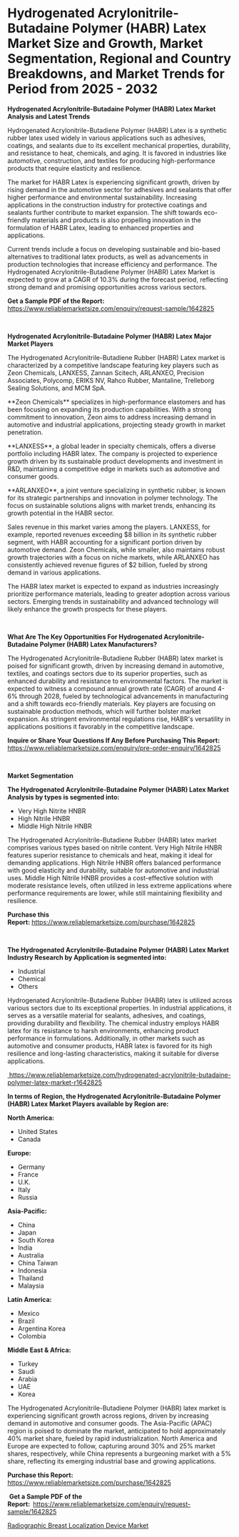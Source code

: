 <p><h1>Hydrogenated Acrylonitrile-Butadaine Polymer (HABR) Latex Market Size and Growth, Market Segmentation, Regional and Country Breakdowns, and Market Trends for Period from 2025 -  2032</h1></p><p><strong>Hydrogenated Acrylonitrile-Butadaine Polymer (HABR) Latex Market Analysis and Latest Trends</strong></p>
<p><p>Hydrogenated Acrylonitrile-Butadiene Polymer (HABR) Latex is a synthetic rubber latex used widely in various applications such as adhesives, coatings, and sealants due to its excellent mechanical properties, durability, and resistance to heat, chemicals, and aging. It is favored in industries like automotive, construction, and textiles for producing high-performance products that require elasticity and resilience.</p><p>The market for HABR Latex is experiencing significant growth, driven by rising demand in the automotive sector for adhesives and sealants that offer higher performance and environmental sustainability. Increasing applications in the construction industry for protective coatings and sealants further contribute to market expansion. The shift towards eco-friendly materials and products is also propelling innovation in the formulation of HABR Latex, leading to enhanced properties and applications.</p><p>Current trends include a focus on developing sustainable and bio-based alternatives to traditional latex products, as well as advancements in production technologies that increase efficiency and performance. The Hydrogenated Acrylonitrile-Butadiene Polymer (HABR) Latex Market is expected to grow at a CAGR of 10.3% during the forecast period, reflecting strong demand and promising opportunities across various sectors.</p></p>
<p><strong>Get a Sample PDF of the Report:&nbsp;</strong> <a href="https://www.reliablemarketsize.com/enquiry/request-sample/1642825?utm_campaign=1131&utm_medium=2&utm_source=Github&utm_content=ia&utm_term=12012025&utm_id=hydrogenated-acrylonitrile-butadaine-polymer-habr-latex">https://www.reliablemarketsize.com/enquiry/request-sample/1642825</a></p>
<p>&nbsp;</p>
<p><strong>Hydrogenated Acrylonitrile-Butadaine Polymer (HABR) Latex Major Market Players</strong></p>
<p><p>The Hydrogenated Acrylonitrile-Butadiene Rubber (HABR) Latex market is characterized by a competitive landscape featuring key players such as Zeon Chemicals, LANXESS, Zannan Scitech, ARLANXEO, Precision Associates, Polycomp, ERIKS NV, Rahco Rubber, Mantaline, Trelleborg Sealing Solutions, and MCM SpA.</p><p>**Zeon Chemicals** specializes in high-performance elastomers and has been focusing on expanding its production capabilities. With a strong commitment to innovation, Zeon aims to address increasing demand in automotive and industrial applications, projecting steady growth in market penetration.</p><p>**LANXESS**, a global leader in specialty chemicals, offers a diverse portfolio including HABR latex. The company is projected to experience growth driven by its sustainable product developments and investment in R&D, maintaining a competitive edge in markets such as automotive and consumer goods.</p><p>**ARLANXEO**, a joint venture specializing in synthetic rubber, is known for its strategic partnerships and innovation in polymer technology. The focus on sustainable solutions aligns with market trends, enhancing its growth potential in the HABR sector.</p><p>Sales revenue in this market varies among the players. LANXESS, for example, reported revenues exceeding $8 billion in its synthetic rubber segment, with HABR accounting for a significant portion driven by automotive demand. Zeon Chemicals, while smaller, also maintains robust growth trajectories with a focus on niche markets, while ARLANXEO has consistently achieved revenue figures of $2 billion, fueled by strong demand in various applications.</p><p>The HABR latex market is expected to expand as industries increasingly prioritize performance materials, leading to greater adoption across various sectors. Emerging trends in sustainability and advanced technology will likely enhance the growth prospects for these players.</p></p>
<p>&nbsp;</p>
<p><strong>What Are The Key Opportunities For Hydrogenated Acrylonitrile-Butadaine Polymer (HABR) Latex Manufacturers?</strong></p>
<p><p>The Hydrogenated Acrylonitrile-Butadiene Rubber (HABR) latex market is poised for significant growth, driven by increasing demand in automotive, textiles, and coatings sectors due to its superior properties, such as enhanced durability and resistance to environmental factors. The market is expected to witness a compound annual growth rate (CAGR) of around 4-6% through 2028, fueled by technological advancements in manufacturing and a shift towards eco-friendly materials. Key players are focusing on sustainable production methods, which will further bolster market expansion. As stringent environmental regulations rise, HABR's versatility in applications positions it favorably in the competitive landscape.</p></p>
<p><strong>Inquire or Share Your Questions If Any Before Purchasing This Report:</strong> <a href="https://www.reliablemarketsize.com/enquiry/pre-order-enquiry/1642825?utm_campaign=1131&utm_medium=2&utm_source=Github&utm_content=ia&utm_term=12012025&utm_id=hydrogenated-acrylonitrile-butadaine-polymer-habr-latex">https://www.reliablemarketsize.com/enquiry/pre-order-enquiry/1642825</a></p>
<p>&nbsp;</p>
<p><strong>Market Segmentation</strong></p>
<p><strong>The Hydrogenated Acrylonitrile-Butadaine Polymer (HABR) Latex Market Analysis by types is segmented into:</strong></p>
<p><ul><li>Very High Nitrite HNBR</li><li>High Nitrile HNBR</li><li>Middle High Nitrile HNBR</li></ul></p>
<p><p>The Hydrogenated Acrylonitrile-Butadiene Rubber (HABR) latex market comprises various types based on nitrile content. Very High Nitrile HNBR features superior resistance to chemicals and heat, making it ideal for demanding applications. High Nitrile HNBR offers balanced performance with good elasticity and durability, suitable for automotive and industrial uses. Middle High Nitrile HNBR provides a cost-effective solution with moderate resistance levels, often utilized in less extreme applications where performance requirements are lower, while still maintaining flexibility and resilience.</p></p>
<p><strong>Purchase this Report:&nbsp;</strong><a href="https://www.reliablemarketsize.com/purchase/1642825?utm_campaign=1131&utm_medium=2&utm_source=Github&utm_content=ia&utm_term=12012025&utm_id=hydrogenated-acrylonitrile-butadaine-polymer-habr-latex">https://www.reliablemarketsize.com/purchase/1642825</a></p>
<p>&nbsp;</p>
<p><strong>The Hydrogenated Acrylonitrile-Butadaine Polymer (HABR) Latex Market Industry Research by Application is segmented into:</strong></p>
<p><ul><li>Industrial</li><li>Chemical</li><li>Others</li></ul></p>
<p><p>Hydrogenated Acrylonitrile-Butadiene Rubber (HABR) latex is utilized across various sectors due to its exceptional properties. In industrial applications, it serves as a versatile material for sealants, adhesives, and coatings, providing durability and flexibility. The chemical industry employs HABR latex for its resistance to harsh environments, enhancing product performance in formulations. Additionally, in other markets such as automotive and consumer products, HABR latex is favored for its high resilience and long-lasting characteristics, making it suitable for diverse applications.</p></p>
<p><a href="https://www.reliablemarketsize.com/hydrogenated-acrylonitrile-butadaine-polymer-latex-market-r1642825?utm_campaign=1131&utm_medium=2&utm_source=Github&utm_content=ia&utm_term=12012025&utm_id=hydrogenated-acrylonitrile-butadaine-polymer-habr-latex">&nbsp;https://www.reliablemarketsize.com/hydrogenated-acrylonitrile-butadaine-polymer-latex-market-r1642825</a></p>
<p><strong>In terms of Region, the Hydrogenated Acrylonitrile-Butadaine Polymer (HABR) Latex Market Players available by Region are:</strong></p>
<p>
    <p> <strong> North America: </strong>
        <ul>
            <li>United States</li>
            <li>Canada</li>
        </ul>
        </p> 
    <p> <strong> Europe: </strong>
        <ul>
            <li>Germany</li>
            <li>France</li>
            <li>U.K.</li>
            <li>Italy</li>
            <li>Russia</li>
        </ul>
        </p> 
    <p> <strong> Asia-Pacific: </strong>
        <ul>
            <li>China</li>
            <li>Japan</li>
            <li>South Korea</li>
            <li>India</li>
            <li>Australia</li>
            <li>China Taiwan</li>
            <li>Indonesia</li>
            <li>Thailand</li>
            <li>Malaysia</li>
        </ul>
        </p> 
    <p> <strong> Latin America: </strong>
        <ul>
            <li>Mexico</li>
            <li>Brazil</li>
            <li>Argentina Korea</li>
            <li>Colombia</li>
        </ul>
        </p> 
    <p> <strong> Middle East & Africa: </strong>
        <ul>
            <li>Turkey</li>
            <li>Saudi</li>
            <li>Arabia</li>
            <li>UAE</li>
            <li>Korea</li>
        </ul>
    </p>
    </p>
<p><p>The Hydrogenated Acrylonitrile-Butadiene Polymer (HABR) latex market is experiencing significant growth across regions, driven by increasing demand in automotive and consumer goods. The Asia-Pacific (APAC) region is poised to dominate the market, anticipated to hold approximately 40% market share, fueled by rapid industrialization. North America and Europe are expected to follow, capturing around 30% and 25% market shares, respectively, while China represents a burgeoning market with a 5% share, reflecting its emerging industrial base and growing applications.</p></p>
<p><strong>Purchase this Report: </strong><a href="https://www.reliablemarketsize.com/purchase/1642825?utm_campaign=1131&utm_medium=2&utm_source=Github&utm_content=ia&utm_term=12012025&utm_id=hydrogenated-acrylonitrile-butadaine-polymer-habr-latex">https://www.reliablemarketsize.com/purchase/1642825</a></p>
<p>&nbsp;<strong>Get a Sample PDF of the Report:&nbsp;&nbsp;</strong><a href="https://www.reliablemarketsize.com/enquiry/request-sample/1642825?utm_campaign=1131&utm_medium=2&utm_source=Github&utm_content=ia&utm_term=12012025&utm_id=hydrogenated-acrylonitrile-butadaine-polymer-habr-latex">https://www.reliablemarketsize.com/enquiry/request-sample/1642825</a></p>
<p><strong></strong></p>
<p><p><a href="https://github.com/CliffMedina6/Market-Research-Report-List-7/blob/main/radiographic-breast-localization-device-market.md?utm_campaign=1131&utm_medium=2&utm_source=Github&utm_content=ia&utm_term=12012025&utm_id=hydrogenated-acrylonitrile-butadaine-polymer-habr-latex">Radiographic Breast Localization Device Market</a></p></p>